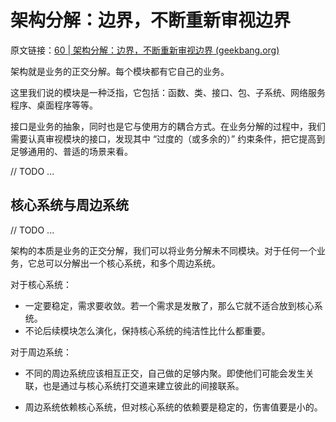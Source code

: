 # 架构分解：边界，不断重新审视边界

原文链接：[60 | 架构分解：边界，不断重新审视边界 (geekbang.org)](https://time.geekbang.org/column/article/170912)

架构就是业务的正交分解。每个模块都有它自己的业务。

这里我们说的模块是一种泛指，它包括：函数、类、接口、包、子系统、网络服务程序、桌面程序等等。

接口是业务的抽象，同时也是它与使用方的耦合方式。在业务分解的过程中，我们需要认真审视模块的接口，发现其中 “过度的（或多余的）” 约束条件，把它提高到足够通用的、普适的场景来看。



// TODO ...



## 核心系统与周边系统

// TODO ...

架构的本质是业务的正交分解，我们可以将业务分解未不同模块。对于任何一个业务，它总可以分解出一个核心系统，和多个周边系统。

对于核心系统：

- 一定要稳定，需求要收敛。若一个需求是发散了，那么它就不适合放到核心系统。
- 不论后续模块怎么演化，保持核心系统的纯洁性比什么都重要。

对于周边系统：

- 不同的周边系统应该相互正交，自己做的足够内聚。即使他们可能会发生关联，也是通过与核心系统打交道来建立彼此的间接联系。

- 周边系统依赖核心系统，但对核心系统的依赖要是稳定的，伤害值要是小的。

